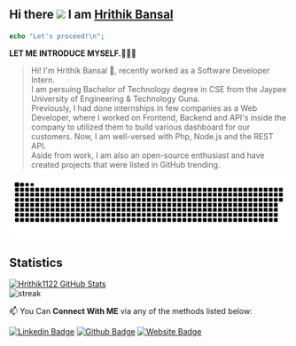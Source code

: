 ## Hi there <img src="https://media.giphy.com/media/hvRJCLFzcasrR4ia7z/giphy.gif" width="25px"> I am [Hrithik Bansal](http://hrithikbansal.epizy.com)
```php
echo "Let's proceed!\n";
```
**LET ME INTRODUCE MYSELF.🧑🏻‍💻** <br>
> Hi! I'm Hrithik Bansal 👋, recently worked as a Software Developer Intern.
<br> I am persuing Bachelor of Technology degree in CSE from the Jaypee University of Engineering & Technology Guna.
<br> Previously, I had done internships in few companies as a Web Developer, where I worked on Frontend, Backend and API's inside the company to utilized them to build various dashboard for our customers. Now, I am well-versed with Php, Node.js and the REST API. 
<br> Aside from work, I am also an open-source enthusiast and have created projects that were listed in GitHub trending.<br>

<p align="center">
  <img src="https://github.com/Hrithik1122/Hrithik1122/blob/output/github-contribution-grid-snake.svg" alt="snake">
</p>

 ## Statistics
[![Hrithik1122 GitHub Stats](https://github-readme-stats.vercel.app/api?username=Hrithik1122&count_private=true&theme=midnight-purple&show_icons=true)](https://github.com/Hrithik1122)
<br>
![streak](https://github-readme-streak-stats.herokuapp.com/?user=hrithik1122&theme=highcontrast&hide_border=true&currStreakLabel=8e00d5&fire=fffff1&ring=8e00d7)

📫 You Can **Connect With ME** via any of the methods listed below:

[![Linkedin Badge](https://img.shields.io/badge/-Hrithikban-blue?style=flat-square&logo=Linkedin&logoColor=white&link=https://www.linkedin.com/in/hrithikban/)](https://www.linkedin.com/in/hrithikban/)
[![Github Badge](https://img.shields.io/badge/-Hrithik1122-black?style=flat-square&logo=github&logoColor=white&link=https://github.com/hrithik1122/)](https://github.com/hrithik1122/)
[![Website Badge](https://img.shields.io/badge/-hrithikbansal.epizy.com-blue?style=flat-square&logo=google-chrome&logoColor=white&link=http://hrithikbansal.epizy.com/)](http://hrithikbansal.epizy.com/)
